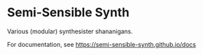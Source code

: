 # Semi-Sensible Synth

Various (modular) synthesister shananigans.

For documentation, see https://semi-sensible-synth.github.io/docs

